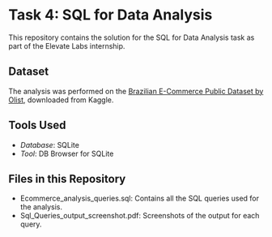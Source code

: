 # Task 4: SQL for Data Analysis

This repository contains the solution for the SQL for Data Analysis task as part of the Elevate Labs internship.

## Dataset

The analysis was performed on the [Brazilian E-Commerce Public Dataset by Olist](https://www.kaggle.com/datasets/olistbr/brazilian-ecommerce), downloaded from Kaggle.

## Tools Used

* *Database*: SQLite
* *Tool*: DB Browser for SQLite

## Files in this Repository

* Ecommerce_analysis_queries.sql: Contains all the SQL queries used for the analysis.
* Sql_Queries_output_screenshot.pdf: Screenshots of the output for each query.
